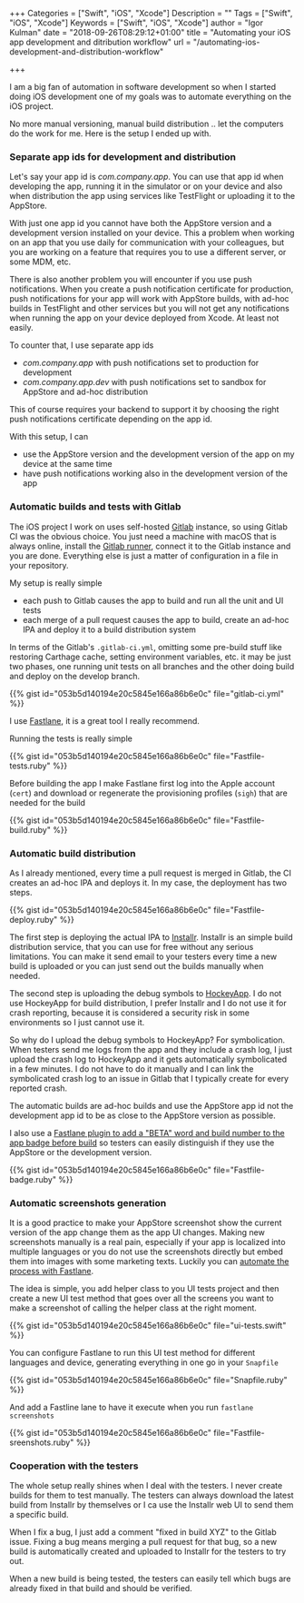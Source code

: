 +++
Categories = ["Swift", "iOS", "Xcode"]
Description = ""
Tags = ["Swift", "iOS", "Xcode"]
Keywords = ["Swift", "iOS", "Xcode"]
author = "Igor Kulman"
date = "2018-09-26T08:29:12+01:00"
title = "Automating your iOS app development and ditribution workflow"
url = "/automating-ios-development-and-distribution-workflow"

+++

I am a big fan of automation in software development so when I started doing iOS development one of my goals was to automate everything on the iOS project. 

No more manual versioning, manual build distribution .. let the computers do the work for me. Here is the setup I ended up with. 

### Separate app ids for development and distribution

Let's say your app id is *com.company.app*. You can use that app id when developing the app, running it in the simulator or on your device and also when distribution the app using services like TestFlight or uploading it to the AppStore.

With just one app id you cannot have both the AppStore version and a development version installed on your device. This a problem when working on an app that you use daily for communication with your colleagues, but you are working on a feature that requires you to use a different server, or some MDM, etc.

There is also another problem you will encounter if you use push notifications. When you create a push notification certificate for production, push notifications for your app will work with AppStore builds, with ad-hoc builds in TestFlight and other services but you will not get any notifications when running the app on your device deployed from Xcode. At least not easily.

To counter that, I use separate app ids

* *com.company.app* with push notifications set to production for development
* *com.company.app.dev* with push notifications set to sandbox for AppStore and ad-hoc distribution

This of course requires your backend to support it by choosing the right push notifications certificate depending on the app id.

With this setup, I can

* use the AppStore version and the development version of the app on my device at the same time
* have push notifications working also in the development version of the app

### Automatic builds and tests with Gitlab

The iOS project I work on uses self-hosted [Gitlab](https://gitlab.com/) instance, so using Gitlab CI was the obvious choice. You just need a machine with macOS that is always online, install the [Gitlab runner](https://docs.gitlab.com/runner/), connect it to the Gitlab instance and you are done. Everything else is just a matter of configuration in a file in your repository. 

<!--more-->

My setup is really simple

* each push to Gitlab causes the app to build and run all the unit and UI tests
* each merge of a pull request causes the app to build, create an ad-hoc IPA and deploy it to a build distribution system

In terms of the Gitlab's `.gitlab-ci.yml`, omitting some pre-build stuff like restoring Carthage cache, setting environment variables, etc. it may be just two phases, one running unit tests on all branches and the other doing build and deploy on the develop branch.

{{% gist id="053b5d140194e20c5845e166a86b6e0c" file="gitlab-ci.yml" %}}

I use [Fastlane](https://fastlane.tools/), it is a great tool I really recommend. 

Running the tests is really simple

{{% gist id="053b5d140194e20c5845e166a86b6e0c" file="Fastfile-tests.ruby" %}}

Before building the app I make Fastlane first log into the Apple account (`cert`) and download or regenerate the provisioning profiles (`sigh`) that are needed for the build

{{% gist id="053b5d140194e20c5845e166a86b6e0c" file="Fastfile-build.ruby" %}}

### Automatic build distribution

As I already mentioned, every time a pull request is merged in Gitlab, the CI creates an ad-hoc IPA and deploys it. In my case, the deployment has two steps. 

{{% gist id="053b5d140194e20c5845e166a86b6e0c" file="Fastfile-deploy.ruby" %}}

The first step is deploying the actual IPA to [Installr](http://installrapp.com/). Installr is an simple build distribution service, that you can use for free without any serious limitations. You can make it send email to your testers every time a new build is uploaded or you can just send out the builds manually when needed.

The second step is uploading the debug symbols to [HockeyApp](https://www.hockeyapp.net/). I do not use HockeyApp for build distribution, I prefer Installr and I do not use it for crash reporting, because it is considered a security risk in some environments so I just cannot use it. 

So why do I upload the debug symbols to HockeyApp? For symbolication. When testers send me logs from the app and they include a crash log, I just upload the crash log to HockeyApp and it gets automatically symbolicated in a few minutes. I do not have to do it manually and I can link the symbolicated crash log to an issue in Gitlab that I typically create for every reported crash. 

The automatic builds are ad-hoc builds and use the AppStore app id not the development app id to be as close to the AppStore version as possible.

I also use a [Fastlane plugin to add a "BETA" word and build number to the app badge before build](https://github.com/HazAT/badge) so testers can easily distinguish if they use the AppStore or the development version. 

{{% gist id="053b5d140194e20c5845e166a86b6e0c" file="Fastfile-badge.ruby" %}}

### Automatic screenshots generation

It is a good practice to make your AppStore screenshot show the current version of the app change them as the app UI changes. Making new screenshots manually is a real pain, especially if your app is localized into multiple languages or you do not use the screenshots directly but embed them into images with some marketing texts. Luckily you can [automate the process with Fastlane](https://docs.fastlane.tools/getting-started/ios/screenshots/).

The idea is simple, you add helper class to you UI tests project and then create a new UI test method that goes over all the screens you want to make a screenshot of calling the helper class at the right moment. 

{{% gist id="053b5d140194e20c5845e166a86b6e0c" file="ui-tests.swift" %}}

You can configure Fastlane to run this UI test method for different languages and device, generating everything in one go in your `Snapfile`

{{% gist id="053b5d140194e20c5845e166a86b6e0c" file="Snapfile.ruby" %}}

And add a Fastline lane to have it execute when you run `fastlane screenshots`

{{% gist id="053b5d140194e20c5845e166a86b6e0c" file="Fastfile-sreenshots.ruby" %}}

### Cooperation with the testers

The whole setup really shines when I deal with the testers. I never create builds for them to test manually. The testers can always download the latest build from Installr by themselves or I ca use the Installr web UI to send them a specific build.

When I fix a bug, I just add a comment "fixed in build XYZ" to the Gitlab issue. Fixing a bug means merging a pull request for that bug, so a new build is automatically created and uploaded to Installr for the testers to try out.

When a new build is being tested, the testers can easily tell which bugs are already fixed in that build and should be verified.